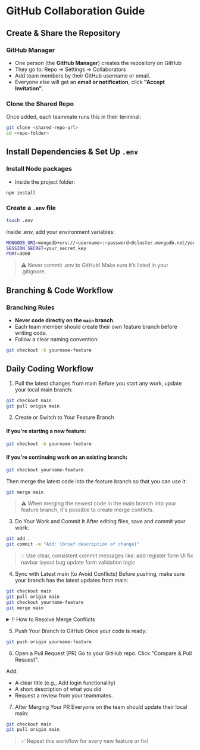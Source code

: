 # GitHub Collaboration Guide

## Create & Share the Repository

### GitHub Manager
- One person (the **GitHub Manager**) creates the repository on GitHub
- They go to: Repo → Settings → Collaborators
- Add team members by their GitHub username or email.
- Everyone else will get an **email or notification**, click **"Accept Invitation"**.

### Clone the Shared Repo
Once added, each teammate runs this in their terminal:

```bash
git clone <shared-repo-url>
cd <repo-folder>
```

## Install Dependencies & Set Up `.env`
### Install Node packages
- Inside the project folder:
```bash
npm install
``` 

### Create a `.env` file
```bash
touch .env
``` 
Inside .env, add your environment variables:
```bash
MONGODB_URI=mongodb+srv://<username>:<password>@cluster.mongodb.net/your-db-name
SESSION_SECRET=your_secret_key
PORT=3000
``` 
> ⚠️ Never commit .env to GitHub! Make sure it’s listed in your .gitignore.




## Branching & Code Workflow
### Branching Rules

- **Never code directly on the `main` branch.**
- Each team member should create their own feature branch before writing code.
- Follow a clear naming convention:

```bash
git checkout -b yourname-feature
```


## Daily Coding Workflow
1. Pull the latest changes from main
Before you start any work, update your local main branch:
```bash
git checkout main
git pull origin main
```

2. Create or Switch to Your Feature Branch
#### If you're starting a new feature:
```bash
git checkout -b yourname-feature
```

#### If you're continuing work on an existing branch:
```bash
git checkout yourname-feature
```
Then merge the latest code into the feature branch so that you can use it:
```bash
git merge main
```

> ⚠️ When merging the newest code in the main branch into your feature branch, it's possible to create merge conflicts. 

3. Do Your Work and Commit It
After editing files, save and commit your work:
```bash
git add .
git commit -m "Add: [brief description of change]"
```

> 💡 Use clear, consistent commit messages like:
> add register form UI
> fix navbar layout bug
> update form validation logic

4. Sync with Latest main (to Avoid Conflicts)
Before pushing, make sure your branch has the latest updates from main:
```bash
git checkout main
git pull origin main
git checkout yourname-feature
git merge main
```
 <details>
  <summary>‼️ How to Resolve Merge Conflicts </summary>

1. **Switch to `main` and pull the latest code**  
```bash
   git checkout main
   git pull origin main
```
2. Switch back to your feature branch
```bash
git checkout your-feature-branch
```
3. Merge main into your branch
```bash
git merge main
```
4. Open the conflicted files
Look for conflict markers like:
```bash
<<<<<<< HEAD
// your changes
=======
// incoming changes
>>>>>>> main
```
5. Manually edit the file to keep or combine code then delete the conflict markers.

6. Stage and commit the resolved file
```bash
git add .
git commit -m "Fix: resolved merge conflict"
```
7. Push your branch to GitHub
```bash
git push origin your-feature-branch
```
8. You can now finish your pull request as normal!
 </details>

5. Push Your Branch to GitHub
Once your code is ready:
```bash
git push origin yourname-feature
```

6. Open a Pull Request (PR)
Go to your GitHub repo.
Click "Compare & Pull Request".

Add:
- A clear title (e.g., Add login functionality)
- A short description of what you did
- Request a review from your teammates.

7. After Merging Your PR
Everyone on the team should update their local main:
```bash
git checkout main
git pull origin main
```

> ✅ Repeat this workflow for every new feature or fix!

